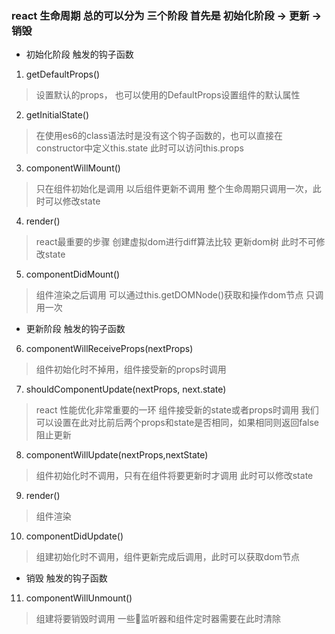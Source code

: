 ### react 生命周期 总的可以分为  三个阶段 首先是 初始化阶段 -> 更新 -> 销毁

- 初始化阶段 触发的钩子函数
1. getDefaultProps()
> 设置默认的props， 也可以使用的DefaultProps设置组件的默认属性
2. getInitialState()
> 在使用es6的class语法时是没有这个钩子函数的，也可以直接在constructor中定义this.state 此时可以访问this.props
3. componentWillMount()
> 只在组件初始化是调用 以后组件更新不调用 整个生命周期只调用一次，此时可以修改state
4. render()
> react最重要的步骤 创建虚拟dom进行diff算法比较 更新dom树  此时不可修改state
5. componentDidMount()
> 组件渲染之后调用 可以通过this.getDOMNode()获取和操作dom节点 只调用一次

- 更新阶段 触发的钩子函数
6. componentWillReceiveProps(nextProps)
> 组件初始化时不掉用，组件接受新的props时调用
7. shouldComponentUpdate(nextProps, next.state)
> react 性能优化非常重要的一环 组件接受新的state或者props时调用 我们可以设置在此对比前后两个props和state是否相同，如果相同则返回false 阻止更新
8. componentWillUpdate(nextProps,nextState)
> 组件初始化时不调用，只有在组件将要更新时才调用 此时可以修改state
9. render()
> 组件渲染
10. componentDidUpdate()
> 组建初始化时不调用，组件更新完成后调用，此时可以获取dom节点
- 销毁 触发的钩子函数
11. componentWillUnmount()
> 组建将要销毁时调用  一些监听器和组件定时器需要在此时清除
